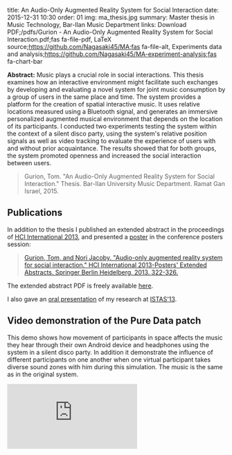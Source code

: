 title: An Audio-Only Augmented Reality System for Social Interaction
date: 2015-12-31 10:30
order: 01
img: ma_thesis.jpg
summary: Master thesis in Music Technology, Bar-Ilan Music Department
links: Download PDF;/pdfs/Gurion - An Audio-Only Augmented Reality System for Social Interaction.pdf;fas fa-file-pdf, LaTeX source;https://github.com/Nagasaki45/MA;fas fa-file-alt, Experiments data and analysis;https://github.com/Nagasaki45/MA-experiment-analysis;fas fa-chart-bar

**Abstract:** Music plays a crucial role in social interactions. This
thesis examines how an interactive environment might facilitate such
exchanges by developing and evaluating a novel system for joint music
consumption by a group of users in the same place and time. The system
provides a platform for the creation of spatial interactive music. It
uses relative locations measured using a Bluetooth signal, and generates
an immersive personalized augmented musical environment that depends on
the location of its participants. I conducted two experiments testing
the system within the context of a silent disco party, using the
system's relative position signals as well as video tracking to
evaluate the experience of users with and without prior acquaintance.
The results showed that for both groups, the system promoted openness
and increased the social interaction between users.

> Gurion, Tom. "An Audio-Only Augmented Reality System for Social
> Interaction." Thesis. Bar-Ilan University Music Department. Ramat Gan
> Israel, 2015.

## Publications

In addition to the thesis I published an extended abstract in the
proceedings of [HCI International 2013](http://hcii2013.org/), and
presented a [poster](/pdfs/HCI2013%20poster.pdf) in the conference
posters session:

> [Gurion, Tom, and Nori Jacoby. "Audio-only augmented reality system
> for social interaction." HCI International 2013-Posters' Extended
> Abstracts. Springer Berlin Heidelberg, 2013.
> 322-326.](http://link.springer.com/chapter/10.1007%2F978-3-642-39473-7_65)

The extended abstract PDF is freely available
[here](/pdfs/Gurion%20and%20Jacoby%20-%20Audio-Only%20Augmented%20Reality%20System%20for%20Social%20Interaction.pdf).

I also gave an [oral
presentation](http://www.slideshare.net/Nagasaki45/audioonly-augmented-reality-system-for-social-interaction)
of my research at [ISTAS'13](http://sites.ieee.org/istas-2013/).

## Video demonstration of the Pure Data patch

This demo shows how movement of participants in space affects the music
they hear through their own Android device and headphones using the
system in a silent disco party. In addition it demonstrate the influence
of different participants on one another when one virtual participant
takes diverse sound zones with him during this simulation. The music is
the same as in the original system.

<div class="youtube youtube-16x9">
<iframe src="https://www.youtube.com/embed/2kJoeD2iWBA" allowfullscreen seamless frameBorder="0"></iframe>
</div>
